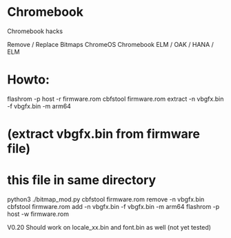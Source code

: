 
# Chromebook
Chromebook hacks

Remove / Replace Bitmaps ChromeOS
Chromebook ELM / OAK / HANA / ELM

# Howto:
flashrom -p host -r firmware.rom
cbfstool firmware.rom extract -n vbgfx.bin -f vbgfx.bin -m arm64
# (extract vbgfx.bin from firmware file)
# this file in same directory
python3 ./bitmap_mod.py
cbfstool firmware.rom remove -n vbgfx.bin
cbfstool firmware.rom add -n vbgfx.bin -f vbgfx.bin -m arm64
flashrom -p host -w firmware.rom

V0.20
Should work on locale_xx.bin and font.bin as well (not yet tested)
